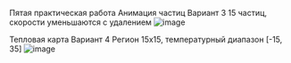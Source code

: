 Пятая практическая работа 
Анимация частиц Вариант 3
15 частиц,
скорости
уменьшаются с
удалением
![image](https://github.com/user-attachments/assets/a9933a8c-681a-4d3e-a0bf-d1255d94c8fa)

Тепловая карта Вариант 4
Регион 15x15,
температурный
диапазон [-15, 35]
![image](https://github.com/user-attachments/assets/0e411794-fc0d-4ce4-b25b-5f1e93157f70)
